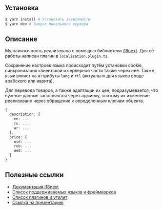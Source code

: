 ## Установка

```bash
$ yarn install # Установить зависимости
$ yarn dev # Запуск локального сервера
```

## Описание

Мультиязычность реализована с помощью библиотеки [i18next](https://www.i18next.com/). Для её работы написан плагин в `localization.plugin.ts`.

Сохранение настроек языка происходит путём установки cookie, синхронизация клиентской и серверной части также через неё. Также язык влияет на аттрибуты `lang` и `rtl` (актуально для языков вроде арабского или иврита).

Для перевода товаров, а также адаптации их цен, подразумевается, что нужные данные заполняются через админку, поэтому их изменение реализовано через обращение к определенным ключам объекта.

```ts
{
  description: {
    en: ...
    ru: ...
    ar: ...
  },
  price: {
    usd: ...
    rub: ...
    aed: ...
  }
}
```

## Полезные ссылки

- [Документация i18next](https://www.i18next.com/overview/supported-frameworks)
- [Список поддерживаемых языков и фреймворков](https://www.i18next.com/overview/supported-frameworks)
- [Список плагинов и утилит](https://www.i18next.com/overview/plugins-and-utils)
- [Ссылка на презентацию](https://docs.google.com/presentation/d/11cmBW3sPbydTORDG79FZ94516S5HyG7E1zzrbdPiW8s/edit?usp=sharing)
